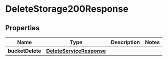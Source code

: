 

# DeleteStorage200Response


## Properties

| Name | Type | Description | Notes |
|------------ | ------------- | ------------- | -------------|
|**bucketDelete** | [**DeleteServiceResponse**](DeleteServiceResponse.md) |  |  |



